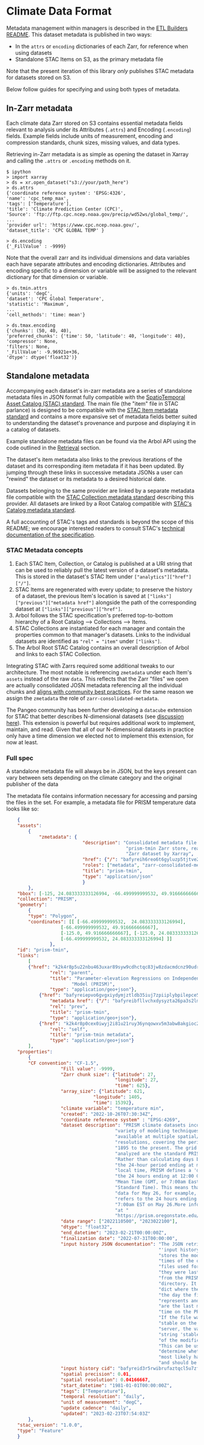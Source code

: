 Climate Data Format
===================

Metadata management within managers is described in the [ETL Builders README](./etl_developers_manual.md.md#metadata). This dataset metadata is published in two ways:

* In the `attrs` or `encoding` dictionaries of each Zarr, for reference when using datasets
* Standalone STAC Items on S3, as the primary metadata file

Note that the present iteration of this library _only_ publishes STAC metadata for datasets stored on S3.

Below follow guides for specifying and using both types of metadata.

In-Zarr metadata
----------------

Each climate data Zarr stored on S3 contains essential metadata fields relevant to analysis under its Attributes (`.attrs`) and Encoding (`.encoding`) fields. Example fields include units of measurement, encoding and compression standards, chunk sizes, missing values, and data types.

Retrieving in-Zarr metadata is as simple as opening the dataset in Xarray and calling the `.attrs` or `.encoding` methods on it. 

    $ ipython
    > import xarray
    > ds = xr.open_dataset("s3://your/path_here")
    > ds.attrs
    {'coordinate reference system': 'EPSG:4326',
    'name': 'cpc_temp_max',
    'tags': ['Temperature'],
    'title': 'Climate Prediction Center (CPC)',
    'Source': 'ftp://ftp.cpc.ncep.noaa.gov/precip/wd52ws/global_temp/',
    ...
    'provider url': 'https://www.cpc.ncep.noaa.gov/',
    'dataset_title': 'CPC GLOBAL TEMP' }

    > ds.encoding
    {'_FillValue' : -9999}

Note that the overall zarr and its individual dimensions and data variables each have separate attributes and encoding dictionaries. Attributes and encoding specific to a dimension or variable will be assigned to the relevant dictionary for that dimension or variable.

    > ds.tmin.attrs
    {'units': 'degC',
    'dataset': 'CPC Global Temperature',
    'statistic': 'Maximum',
    ...
    'cell_methods': 'time: mean'}

    > ds.tmax.encoding
    {'chunks': (50, 40, 40),
    'preferred_chunks': {'time': 50, 'latitude': 40, 'longitude': 40},
    'compressor': None,
    'filters': None,
    '_FillValue': -9.96921e+36,
    'dtype': dtype('float32')}


Standalone metadata
-------------------

Accompanying each dataset's in-zarr metadata are a series of standalone metadata files in JSON format fully compatible with the [SpatioTemporal Asset Catalog (STAC) standard](https://stacspec.org/en). The main file (the "item" file in STAC parlance) is designed to be compatible with the [STAC Item metadata standard](https://github.com/radiantearth/stac-spec/tree/master/item-spec) and contains a more expansive set of metadata fields better suited to understanding the dataset's provenance and purpose and displaying it in a catalog of datasets.

Example standalone metadata files can be found via the Arbol API using the code outlined in the [Retrieval](#retrieval) section.

The dataset's item metadata also links to the previous iterations of the dataset and its corresponding item metadata if it has been updated. By jumping through these links in successive metadata JSONs a user can "rewind" the dataset or its metadata to a desired historical date. 

Datasets belonging to the same provider are linked by a separate metadata file compatible with the [STAC Collection metadata standard](https://github.com/radiantearth/stac-spec/tree/master/catalog-spec) describing this provider. All datasets are linked by a Root Catalog compatible with [STAC's Catalog metadata standard](https://github.com/radiantearth/stac-spec/tree/master/collection-spec).

A full accounting of STAC's tags and standards is beyond the scope of this README; we encourage interested readers to consult STAC's [technical documentation of the specification](https://github.com/radiantearth/stac-spec).


### STAC Metadata concepts

1. Each STAC Item, Collection, or Catalog is published at a URI string that can be used to reliably pull the latest version of a dataset's metadata. This is stored in the dataset's STAC Item under `["analytics"]["href"]["/"]`. 
2. STAC Items are regenerated with every update; to preserve the history of a dataset, the previous Item's location is saved at `["links"]["previous"]["metadata href"]` alongside the path of the corresponding dataset at `["links"]["previous"]["href"]`.
3. Arbol follows the STAC specification's preferred top-to-bottom hierarchy of a Root Catalog --> Collections --> Items. 
4. STAC Collections are instantiated for each manager and contain the properties common to that manager's datasets. Links to the individual datasets are identified as `"rel" = "item"` under `["links"]`.
6. The Arbol Root STAC Catalog contains an overall description of Arbol and links to each STAC Collection.

Integrating STAC with Zarrs required some additional tweaks to our architecture. The most notable is referencing `zmetadata` under each Item's `assets` instead of the raw `data`. This reflects that the Zarr "files" we open are actually consolidated JOSN metadata referencing all the individual chunks and [aligns with community best practices](https://github.com/radiantearth/stac-browser/issues/44). For the same reason we assign the `zmetadata` the role of `zarr-consolidated-metadata`.

The Pangeo community has been further developing a `datacube` extension for STAC that better describes N-dimensional datasets (see [discussion here](https://discourse.pangeo.io/t/stac-and-earth-systems-datasets/1472)). This extension is powerful but requires additional work to implement, maintain, and read. Given that all of our N-dimensional datasets in practice only have a time dimension we elected not to implement this extension, for now at least.


### Full spec

A standalone metadata file will always be in JSON, but the keys present can vary between sets depending on the climate category and the original publisher of the data

The metadata file contains information necessary for accessing and parsing the files in the set. For example, a metadata file for PRISM temperature data looks like so:

```json
    {
    "assets":
        {
            "zmetadata": {
                            "description": "Consolidated metadata file for "
                                            "prism-tmin Zarr store, readable as a "
                                            "Zarr dataset by Xarray",
                            "href": {"/": "bafyreih6reo6t6gyluzp5tjtve2gn6tktgnvwjuggey3diyspppq4p2jci"},
                            "roles": ["metadata", "zarr-consolidated-metadata"],
                            "title": "prism-tmin",
                            "type": "application/json"
                            }
        },
    "bbox": [-125, 24.083333333126994, -66.499999999532, 49.916666666667],
    "collection": "PRISM",
    "geometry": 
        {
        "type": "Polygon",  
        "coordinates": [[ [-66.499999999532,  24.083333333126994], 
                    [-66.499999999532, 49.916666666667], 
                    [-125.0, 49.916666666667], [-125.0, 24.083333333126994], 
                    [-66.499999999532, 24.083333333126994] ]]
                },
    "id": "prism-tmin",
    "links": 
        [
        {"href": "k2k4r8p5u22nbu463uxar89syw9cdhctqc83jw8zdacmdcnz90udr1gv",
                "rel": "parent",
                "title": "Parameter-elevation Regressions on Independent Slopes "
                        "Model (PRISM)",
                "type": "application/geo+json"},
            {"href": "bafyreiepvo6gvgxiydymjztldb35iuj7zpiiplybpilepce5laetthiija",
                "metadata href": {"/": "bafyreibfllvchxdysyzta26pa3s2lmfrk3wfbihxgn7e7bqh7omldqmknq"},
                "rel": "prev",
                "title": "prism-tmin",
                "type": "application/geo+json"},
            {"href": "k2k4r8p0cex0iwyj2i81u21ruy36ynqowxv5m3abw8akgioc246lbchg",
                "rel": "self",
                "title": "prism-tmin metadata",
                "type": "application/geo+json"}
        ],
    "properties": 
        {
        "CF convention": "CF-1.5",
                    "Fill value": -9999,
                    "Zarr chunk size": {"latitude": 27,
                                        "longitude": 27,
                                        "time": 625},
                    "array_size": {"latitude": 621,
                                "longitude": 1405,
                                "time": 15392},
                    "climate variable": "temperature min",
                    "created": "2022-10-26T07:30:34Z",
                    "coordinate reference system" : "EPSG:4269",
                    "dataset description": "PRISM climate datasets incorporate a "
                                        "variety of modeling techniques and are "
                                        "available at multiple spatial/temporal "
                                        "resolutions, covering the period from "
                                        "1895 to the present. The grid cells "
                                        "analyzed are the standard PRISM 4km\n"
                                        "Rather than calculating days based on "
                                        "the 24-hour period ending at midnight "
                                        "local time, PRISM defines a 'day' as "
                                        "the 24 hours ending at 12:00 Greenwich "
                                        "Mean Time (GMT, or 7:00am Eastern "
                                        "Standard Time). This means that PRISM "
                                        "data for May 26, for example, actually "
                                        "refers to the 24 hours ending at "
                                        "7:00am EST on May 26.More information "
                                        "at "
                                        "https://prism.oregonstate.edu/documents/PRISM_datasets.pdf",
                    "date range": ["2022110500", "2023022100"],
                    "dtype": "float32",
                    "end_datetime": "2023-02-21T00:00:00Z",
                    "finalization date": "2022-07-31T00:00:00",
                    "input history JSON documentation": "The JSON retrievable at "
                                                        "'input history cid' "
                                                        "stores the modification "
                                                        "times of the original "
                                                        "files used for input when "
                                                        "they were last downloaded "
                                                        "from the PRISM source "
                                                        "directory. It contains a "
                                                        "dict where the keys are "
                                                        "the day the file "
                                                        "represents and the values "
                                                        "are the last modification "
                                                        "time on the PRISM server. "
                                                        "If the file was marked "
                                                        "stable on the PRISM "
                                                        "server, the value is the "
                                                        "string 'stable' instead "
                                                        "of the modification time. "
                                                        "This can be used to "
                                                        "determine whether a file "
                                                        "most likely has new data "
                                                        "and should be downloaded.",
                    "input history cid": "bafyreid3r5rwibrufaztqcl5u7zfrynk3krettxnja74du5jb3xb2qfg2y",
                    "spatial precision": 0.01,
                    "spatial resolution": 0.04166667,
                    "start_datetime": "1981-01-01T00:00:00Z",
                    "tags": ["Temperature"],
                    "temporal resolution": "daily",
                    "unit of measurement": "degC",
                    "update cadence": "daily",
                    "updated": "2023-02-23T07:54:03Z"
        },
    "stac_version": "1.0.0",
    "type": "Feature"
    }
```